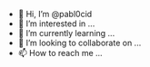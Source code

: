 - 👋 Hi, I’m @pabl0cid
- 👀 I’m interested in ...
- 🌱 I’m currently learning ...
- 💞️ I’m looking to collaborate on ...
- 📫 How to reach me ...

<!---
pabl0cid/pabl0cid is a ✨ special ✨ repository because its `README.md` (this file) appears on your GitHub profile.
You can click the Preview link to take a look at your changes.
--->
